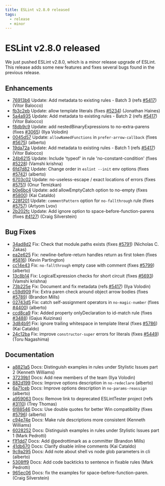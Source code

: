 ```yaml
---
title: ESLint v2.8.0 released
tags:
  - release
  - minor
---
```

# ESLint v2.8.0 released

We just pushed ESLint v2.8.0, which is a minor release upgrade of ESLint. This release adds some new features and fixes several bugs found in the previous release.








## Enhancements


* [76913b6](https://github.com/eslint/eslint/commit/76913b6) Update: Add metadata to existing rules - Batch 3 (refs [#5417](https://github.com/eslint/eslint/issues/5417)) (Vitor Balocco)
* [fb3c2eb](https://github.com/eslint/eslint/commit/fb3c2eb) Update: allow template literals (fixes [#5234](https://github.com/eslint/eslint/issues/5234)) (Jonathan Haines)
* [5a4a935](https://github.com/eslint/eslint/commit/5a4a935) Update: Add metadata to existing rules - Batch 2 (refs [#5417](https://github.com/eslint/eslint/issues/5417)) (Vitor Balocco)
* [f8db9c9](https://github.com/eslint/eslint/commit/f8db9c9) Update: add nestedBinaryExpressions to no-extra-parens (fixes [#3065](https://github.com/eslint/eslint/issues/3065)) (Ilya Volodin)
* [0045d57](https://github.com/eslint/eslint/commit/0045d57) Update: `allowNamedFunctions` in `prefer-arrow-callback` (fixes [#5675](https://github.com/eslint/eslint/issues/5675)) (alberto)
* [19da72a](https://github.com/eslint/eslint/commit/19da72a) Update: Add metadata to existing rules - Batch 1 (refs [#5417](https://github.com/eslint/eslint/issues/5417)) (Vitor Balocco)
* [24b6215](https://github.com/eslint/eslint/commit/24b6215) Update: Include 'typeof' in rule 'no-constant-condition' (fixes [#5228](https://github.com/eslint/eslint/issues/5228)) (Vamshi krishna)
* [6fd7d82](https://github.com/eslint/eslint/commit/6fd7d82) Update: Change order in `eslint --init` env options (fixes [#5742](https://github.com/eslint/eslint/issues/5742)) (alberto)
* [6703c02](https://github.com/eslint/eslint/commit/6703c02) Update: no-useless-escape / exact locations of errors (fixes [#5751](https://github.com/eslint/eslint/issues/5751)) (Onur Temizkan)
* [b0e6bc4](https://github.com/eslint/eslint/commit/b0e6bc4) Update: add allowEmptyCatch option to no-empty (fixes [#5800](https://github.com/eslint/eslint/issues/5800)) (Kai Cataldo)
* [228f201](https://github.com/eslint/eslint/commit/228f201) Update: `commentPattern` option for `no-fallthrough` rule (fixes [#5757](https://github.com/eslint/eslint/issues/5757)) (Artyom Lvov)
* [2b202fc](https://github.com/eslint/eslint/commit/2b202fc) Update: Add ignore option to space-before-function-parens (fixes [#4127](https://github.com/eslint/eslint/issues/4127)) (Craig Silverstein)




## Bug Fixes


* [34ad8d2](https://github.com/eslint/eslint/commit/34ad8d2) Fix: Check that module.paths exists (fixes [#5791](https://github.com/eslint/eslint/issues/5791)) (Nicholas C. Zakas)
* [ea2e625](https://github.com/eslint/eslint/commit/ea2e625) Fix: newline-before-return handles return as first token (fixes [#5816](https://github.com/eslint/eslint/issues/5816)) (Kevin Partington)
* [cc14e43](https://github.com/eslint/eslint/commit/cc14e43) Fix: `no-fallthrough` empty case with comment (fixes [#5799](https://github.com/eslint/eslint/issues/5799)) (alberto)
* [13c8b14](https://github.com/eslint/eslint/commit/13c8b14) Fix: LogicalExpression checks for short circuit (fixes [#5693](https://github.com/eslint/eslint/issues/5693)) (Vamshi krishna)
* [73b225e](https://github.com/eslint/eslint/commit/73b225e) Fix: Document and fix metadata (refs [#5417](https://github.com/eslint/eslint/issues/5417)) (Ilya Volodin)
* [c59d909](https://github.com/eslint/eslint/commit/c59d909) Fix: Extra paren check around object arrow bodies (fixes [#5789](https://github.com/eslint/eslint/issues/5789)) (Brandon Mills)
* [02743d5](https://github.com/eslint/eslint/commit/02743d5) Fix: catch self-assignment operators in `no-magic-number` (fixes [#4400](https://github.com/eslint/eslint/issues/4400)) (alberto)
* [ccd8ca9](https://github.com/eslint/eslint/commit/ccd8ca9) Fix: Added property onlyDeclaration to id-match rule (fixes [#3488](https://github.com/eslint/eslint/issues/3488)) (Gajus Kuizinas)
* [3d84b91](https://github.com/eslint/eslint/commit/3d84b91) Fix: ignore trailing whitespace in template literal (fixes [#5786](https://github.com/eslint/eslint/issues/5786)) (Kai Cataldo)
* [24c12ba](https://github.com/eslint/eslint/commit/24c12ba) Fix: improve `constructor-super` errors for literals (fixes [#5449](https://github.com/eslint/eslint/issues/5449)) (Toru Nagashima)




## Documentation


* [a8821a5](https://github.com/eslint/eslint/commit/a8821a5) Docs: Distinguish examples in rules under Stylistic Issues part 2 (Kenneth Williams)
* [37239b1](https://github.com/eslint/eslint/commit/37239b1) Docs: Add new members of the team (Ilya Volodin)
* [882d199](https://github.com/eslint/eslint/commit/882d199) Docs: Improve options description in `no-redeclare` (alberto)
* [6a71ceb](https://github.com/eslint/eslint/commit/6a71ceb) Docs: Improve options description in `no-params-reassign` (alberto)
* [a959063](https://github.com/eslint/eslint/commit/a959063) Docs: Remove link to deprecated ESLintTester project (refs [#3110](https://github.com/eslint/eslint/issues/3110)) (Trey Thomas)
* [6f88546](https://github.com/eslint/eslint/commit/6f88546) Docs: Use double quotes for better Win compatibility (fixes [#5796](https://github.com/eslint/eslint/issues/5796)) (alberto)
* [c94e74e](https://github.com/eslint/eslint/commit/c94e74e) Docs: Make rule descriptions more consistent (Kenneth Williams)
* [6028252](https://github.com/eslint/eslint/commit/6028252) Docs: Distinguish examples in rules under Stylistic Issues part 1 (Mark Pedrotti)
* [f1f1dd7](https://github.com/eslint/eslint/commit/f1f1dd7) Docs: Add @pedrottimark as a committer (Brandon Mills)
* [41db670](https://github.com/eslint/eslint/commit/41db670) Docs: Clarify disable inline comments (Kai Cataldo)
* [9c9a295](https://github.com/eslint/eslint/commit/9c9a295) Docs: Add note about shell vs node glob parameters in cli (alberto)
* [5308ff9](https://github.com/eslint/eslint/commit/5308ff9) Docs: Add code backticks to sentence in fixable rules (Mark Pedrotti)
* [965ec06](https://github.com/eslint/eslint/commit/965ec06) Docs: fix the examples for space-before-function-paren. (Craig Silverstein)
